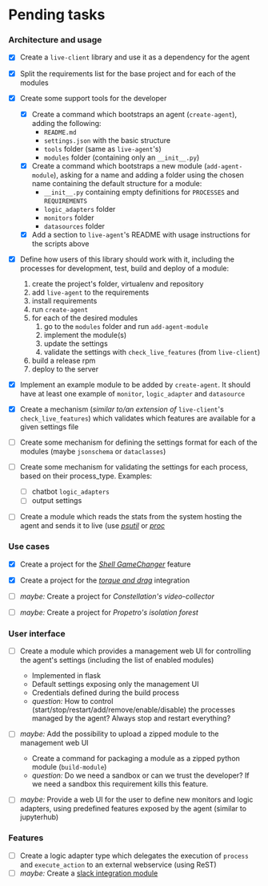 # Pending tasks

### Architecture and usage

- [x] Create a `live-client` library and use it as a dependency for the agent
- [x] Split the requirements list for the base project and for each of the modules
- [x] Create some support tools for the developer
  - [x] Create a command which bootstraps an agent (`create-agent`), adding the following:
    - `README.md`
    - `settings.json` with the basic structure
    - `tools` folder (same as `live-agent`'s)
    - `modules` folder (containing only an `__init__.py`)
  - [x] Create a command which bootstraps a new module (`add-agent-module`), asking for a name and adding a folder using the chosen name containing the default structure for a module:
    - `__init__.py` containing empty definitions for `PROCESSES` and `REQUIREMENTS`
    - `logic_adapters` folder
    - `monitors` folder
    - `datasources` folder
  - [x] Add a section to `live-agent`'s README with usage instructions for the scripts above
- [x] Define how users of this library should work with it, including the processes for development, test, build and deploy of a module:
  1. create the project's folder, virtualenv and repository
  1. add `live-agent` to the requirements
  1. install requirements
  1. run `create-agent`
  1. for each of the desired modules
     1. go to the `modules` folder and run `add-agent-module`
     1. implement the module(s)
     1. update the settings
     1. validate the settings with `check_live_features` (from `live-client`)
  1. build a release rpm
  1. deploy to the server
- [x] Implement an example module to be added by `create-agent`. It should have at least one example of `monitor`, `logic_adapter` and `datasource`
- [x] Create a mechanism (_similar to/an extension of_ `live-client`'s `check_live_features`) which validates which features are available for a given settings file
- [ ] Create some mechanism for defining the settings format for each of the modules (maybe `jsonschema` or `dataclasses`)
- [ ] Create some mechanism for validating the settings for each process, based on their process_type. Examples:
  - [ ] chatbot `logic_adapters`
  - [ ] output settings
- [ ] Create a module which reads the stats from the system hosting the agent and sends it to live (use [_psutil_](https://pypi.org/project/psutil/) or [_proc_](https://pypi.org/project/proc/)


### Use cases

- [x] Create a project for the [_Shell GameChanger_](https://gitlab.intelie.com/intelie/dda-shellgamechanger) feature
- [x] Create a project for the [_torque and drag_](https://gitlab.intelie.com/intelie/dda-stars) integration
- [ ] _maybe:_ Create a project for _Constellation's video-collector_
- [ ] _maybe:_ Create a project for _Propetro's isolation forest_


### User interface

- [ ] Create a module which provides a management web UI for controlling the agent's settings (including the list of enabled modules)
  - Implemented in flask
  - Default settings exposing only the management UI
  - Credentials defined during the build process
  - _question:_ How to control (start/stop/restart/add/remove/enable/disable) the processes managed by the agent? Always stop and restart everything?
- [ ] _maybe:_ Add the possibility to upload a zipped module to the management web UI
  - Create a command for packaging a module as a zipped python module (`build-module`)
  - _question:_ Do we need a sandbox or can we trust the developer? If we need a sandbox this requirement kills this feature.
- [ ] _maybe:_ Provide a web UI for the user to define new monitors and logic adapters, using predefined features exposed by the agent (similar to jupyterhub)


### Features

- [ ] Create a logic adapter type which delegates the execution of `process` and `execute_action` to an external webservice (using ReST)
- [ ] _maybe:_ Create a [slack integration module](https://slack.dev/python-slackclient/real_time_messaging.html)
